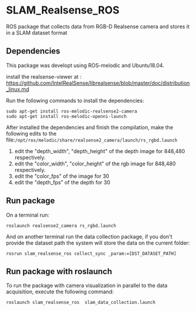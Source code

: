# SLAM_Realsense_ROS
ROS package that collects data from RGB-D Realsense camera and stores it in a SLAM dataset format

## Dependencies
This package was developt using ROS-melodic and Ubuntu18.04. </br>

install the realsense-viewer at : https://github.com/IntelRealSense/librealsense/blob/master/doc/distribution_linux.md </br>

Run the following commands to install the dependencies:

```
sudo apt-get install ros-melodic-realsense2-camera
sudo apt-get install ros-melodic-openni-launch
```

After installed the dependencies and finish the compilation, make the following edits to the file:```/opt/ros/melodic/share/realsense2_camera/launch/rs_rgbd.launch ``` </br>
1.    edit the "depth_width", "depth_height" of the depth image for 848,480 respectively.
2.    edit the "color_width", "color_height" of the rgb image  for 848,480 respectively.
3.    edit the "color_fps" of the image for 30
4.    edit the "depth_fps" of the depth for 30

## Run package
On a terminal run: 
```
roslaunch realsense2_camera rs_rgbd.launch
```
And on another terminal run the data collection package, if you don't provide the dataset path the system will store the data on the current folder:
```
rosrun slam_realsense_ros collect_sync _param:=[DST_DATASET_PATH]
```

## Run package with roslaunch
To run the package with camera visualization in parallel to the data acquisition, execute the following command:
```
roslaunch slam_realsense_ros  slam_data_collection.launch
```

